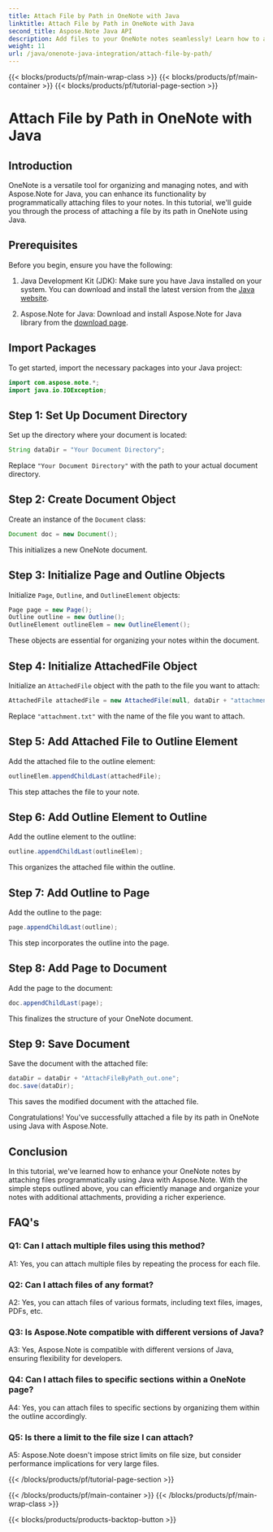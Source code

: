 ```yaml
---
title: Attach File by Path in OneNote with Java
linktitle: Attach File by Path in OneNote with Java
second_title: Aspose.Note Java API
description: Add files to your OneNote notes seamlessly! Learn how to attach by path in Java with Aspose.Note. Easy guide & code included! #OneNote #Java #Aspose
weight: 11
url: /java/onenote-java-integration/attach-file-by-path/
---
```


{{< blocks/products/pf/main-wrap-class >}}
{{< blocks/products/pf/main-container >}}
{{< blocks/products/pf/tutorial-page-section >}}

# Attach File by Path in OneNote with Java

## Introduction

OneNote is a versatile tool for organizing and managing notes, and with Aspose.Note for Java, you can enhance its functionality by programmatically attaching files to your notes. In this tutorial, we'll guide you through the process of attaching a file by its path in OneNote using Java.

## Prerequisites

Before you begin, ensure you have the following:

1. Java Development Kit (JDK): Make sure you have Java installed on your system. You can download and install the latest version from the [Java website](https://www.oracle.com/java/).
   
2. Aspose.Note for Java: Download and install Aspose.Note for Java library from the [download page](https://releases.aspose.com/note/java/).

## Import Packages

To get started, import the necessary packages into your Java project:

```java
import com.aspose.note.*;
import java.io.IOException;
```

## Step 1: Set Up Document Directory

Set up the directory where your document is located:

```java
String dataDir = "Your Document Directory";
```

Replace `"Your Document Directory"` with the path to your actual document directory.

## Step 2: Create Document Object

Create an instance of the `Document` class:

```java
Document doc = new Document();
```

This initializes a new OneNote document.

## Step 3: Initialize Page and Outline Objects

Initialize `Page`, `Outline`, and `OutlineElement` objects:

```java
Page page = new Page();
Outline outline = new Outline();
OutlineElement outlineElem = new OutlineElement();
```

These objects are essential for organizing your notes within the document.

## Step 4: Initialize AttachedFile Object

Initialize an `AttachedFile` object with the path to the file you want to attach:

```java
AttachedFile attachedFile = new AttachedFile(null, dataDir + "attachment.txt");
```

Replace `"attachment.txt"` with the name of the file you want to attach.

## Step 5: Add Attached File to Outline Element

Add the attached file to the outline element:

```java
outlineElem.appendChildLast(attachedFile);
```

This step attaches the file to your note.

## Step 6: Add Outline Element to Outline

Add the outline element to the outline:

```java
outline.appendChildLast(outlineElem);
```

This organizes the attached file within the outline.

## Step 7: Add Outline to Page

Add the outline to the page:

```java
page.appendChildLast(outline);
```

This step incorporates the outline into the page.

## Step 8: Add Page to Document

Add the page to the document:

```java
doc.appendChildLast(page);
```

This finalizes the structure of your OneNote document.

## Step 9: Save Document

Save the document with the attached file:

```java
dataDir = dataDir + "AttachFileByPath_out.one";
doc.save(dataDir);
```

This saves the modified document with the attached file.

Congratulations! You've successfully attached a file by its path in OneNote using Java with Aspose.Note.

## Conclusion

In this tutorial, we've learned how to enhance your OneNote notes by attaching files programmatically using Java with Aspose.Note. With the simple steps outlined above, you can efficiently manage and organize your notes with additional attachments, providing a richer experience.

## FAQ's

### Q1: Can I attach multiple files using this method?

A1: Yes, you can attach multiple files by repeating the process for each file.

### Q2: Can I attach files of any format?

A2: Yes, you can attach files of various formats, including text files, images, PDFs, etc.

### Q3: Is Aspose.Note compatible with different versions of Java?

A3: Yes, Aspose.Note is compatible with different versions of Java, ensuring flexibility for developers.

### Q4: Can I attach files to specific sections within a OneNote page?

A4: Yes, you can attach files to specific sections by organizing them within the outline accordingly.

### Q5: Is there a limit to the file size I can attach?

A5: Aspose.Note doesn't impose strict limits on file size, but consider performance implications for very large files.

{{< /blocks/products/pf/tutorial-page-section >}}

{{< /blocks/products/pf/main-container >}}
{{< /blocks/products/pf/main-wrap-class >}}

{{< blocks/products/products-backtop-button >}}
